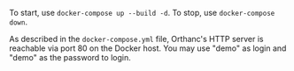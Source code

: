 To start, use `docker-compose up --build -d`.
To stop, use `docker-compose down`.

As described in the `docker-compose.yml` file, Orthanc's HTTP server is
reachable via port 80 on the Docker host.  You may use "demo" as login and 
"demo" as the password to login.
